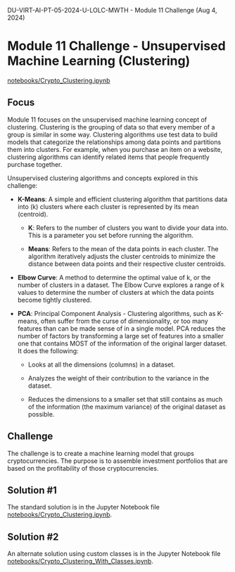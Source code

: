 DU-VIRT-AI-PT-05-2024-U-LOLC-MWTH - Module 11 Challenge (Aug 4, 2024)

# Module 11 Challenge - Unsupervised Machine Learning (Clustering)

[notebooks/Crypto_Clustering.ipynb](https://github.com/JimGile/CryptoClustering/blob/main/notebooks/Crypto_Clustering.ipynb)

## Focus

Module 11 focuses on the unsupervised machine learning concept of clustering. Clustering is the grouping of data so that every member of a group is similar in some way. Clustering algorithms use test data to build models that categorize the relationships among data points and partitions them into clusters. For example, when you purchase an item on a website, clustering algorithms can identify related items that people frequently purchase together.

Unsupervised clustering algorithms and concepts explored in this challenge:

* **K-Means**: A simple and efficient clustering algorithm that partitions data into (k) clusters where each cluster is represented by its mean (centroid).

  * **K**: Refers to the number of clusters you want to divide your data into. This is a parameter you set before running the algorithm.

  * **Means**: Refers to the mean of the data points in each cluster. The algorithm iteratively adjusts the cluster centroids to minimize the distance between data points and their respective cluster centroids.

* **Elbow Curve**: A method to determine the optimal value of k, or the number of clusters in a dataset.  The Elbow Curve explores a range of k values to determine the number of clusters at which the data points become tightly clustered.

* **PCA**: Principal Component Analysis - Clustering algorithms, such as K-means, often suffer from the curse of dimensionality, or too many features than can be made sense of in a single model. PCA reduces the number of factors by transforming a large set of features into a smaller one that contains MOST of the information of the original larger dataset. It does the following:

  * Looks at all the dimensions (columns) in a dataset.

  * Analyzes the weight of their contribution to the variance in the dataset.

  * Reduces the dimensions to a smaller set that still contains as much of the 
information (the maximum variance) of the original dataset as possible.

## Challenge

The challenge is to create a machine learning model that groups cryptocurrencies. The purpose is to assemble investment portfolios that are based on the profitability of those cryptocurrencies.

## Solution #1

The standard solution is in the Jupyter Notebook file [notebooks/Crypto_Clustering.ipynb](https://github.com/JimGile/CryptoClustering/blob/main/notebooks/Crypto_Clustering.ipynb).

## Solution #2

An alternate solution using custom classes is in the Jupyter Notebook file [notebooks/Crypto_Clustering_With_Classes.ipynb](https://github.com/JimGile/CryptoClustering/blob/main/notebooks/Crypto_Clustering_With_Classes.ipynb).
